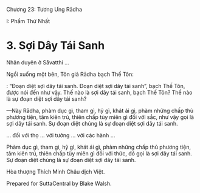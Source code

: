  

Chương 23: Tương Ưng Rādha

I: Phẩm Thứ Nhất

# 3\. Sợi Dây Tái Sanh

Nhân duyên ở Sāvatthi …

Ngồi xuống một bên, Tôn giả Rādha bạch Thế Tôn:

: “Ðoạn diệt sợi dây tái sanh. Ðoạn diệt sợi dây tái sanh”, bạch Thế Tôn, được nói đến như vậy. Thế nào là sợi dây tái sanh, bạch Thế Tôn? Thế nào là sự đoạn diệt sợi dây tái sanh?

—Này Rādha, phàm dục gì, tham gì, hỷ gì, khát ái gì, phàm những chấp thủ phương tiện, tâm kiên trú, thiên chấp tùy miên gì đối với sắc, như vậy gọi là sợi dây tái sanh. Sự đoạn diệt chúng là sự đoạn diệt sợi dây tái sanh.

… đối với thọ … với tưởng … với các hành …

Phàm dục gì, tham gì, hỷ gì, khát ái gì, phàm những chấp thủ phương tiện, tâm kiên trú, thiên chấp tùy miên gì đối với thức, đó gọi là sợi dây tái sanh. Sự đoạn diệt chúng là sự đoạn diệt sợi dây tái sanh.

Hòa thượng Thích Minh Châu dịch Việt.

Prepared for SuttaCentral by Blake Walsh.